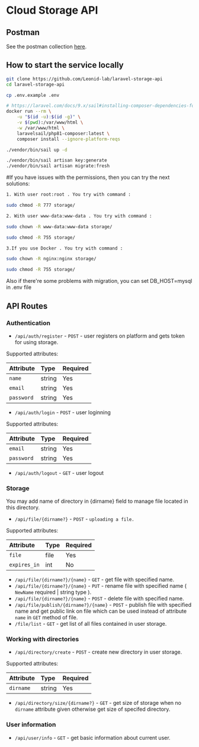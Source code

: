 # Cloud Storage API

## Postman

See the postman collection [here](https://github.com/Leonid-lab/laravel-storage-api/blob/master/New%20Collection.postman_collection.json).


## How to start the service locally


```sh
git clone https://github.com/Leonid-lab/laravel-storage-api
cd laravel-storage-api

cp .env.example .env

# https://laravel.com/docs/9.x/sail#installing-composer-dependencies-for-existing-projects
docker run --rm \
    -u "$(id -u):$(id -g)" \
    -v $(pwd):/var/www/html \
    -w /var/www/html \
    laravelsail/php81-composer:latest \
    composer install --ignore-platform-reqs

./vendor/bin/sail up -d

./vendor/bin/sail artisan key:generate
./vendor/bin/sail artisan migrate:fresh
```
#If you have issues with the permissions, then you can try the next solutions:
```sh
1. With user root:root . You try with command :

sudo chmod -R 777 storage/

2. With user www-data:www-data . You try with command :

sudo chown -R www-data:www-data storage/

sudo chmod -R 755 storage/

3.If you use Docker . You try with command :

sudo chown -R nginx:nginx storage/

sudo chmod -R 755 storage/
```
Also if there're some problems with migration, you can set DB_HOST=mysql in .env file

## API Routes

### Authentication

+ `/api/auth/register` - `POST` - user registers on platform and gets token for using storage.

Supported attributes:

| Attribute                | Type     | Required |
|:-------------------------|:---------|:---------|
| `name`                   | string  | Yes      | 
| `email`              | string | Yes       | 
| `password`              | string | Yes       | 

+ `/api/auth/login` - `POST` - user loginning

Supported attributes:

| Attribute                | Type     | Required |
|:-------------------------|:---------|:---------|
| `email`              | string | Yes       | 
| `password`              | string | Yes       | 


+ `/api/auth/logout` - `GET` - user logout

### Storage

You may add name of directory in {dirname} field to manage file located in this directory. 


+ `/api/file/{dirname?}` - `POST` - `uploading a file.`

Supported attributes:

| Attribute                | Type     | Required |
|:-------------------------|:---------|:---------|
| `file`                   | file     | Yes      | 
| `expires_in`             | int      | No       | 

+ `/api/file/{dirname?}/{name}` - `GET` - get file with specified name.
+ `/api/file/{dirname?}/{name}` - `PUT` - rename file with specified name ( `NewName` required | string type ).
+ `/api/file/{dirname?}/{name}` - `POST` - delete file with specified name.
+ `/api/file/publish/{dirname?}/{name}` - `POST` - publish file with specified name and get public link on file which can be used instead of attribute `name` in `GET` method of file.
+ `/file/list` - `GET` - get list of all files contained in user storage.

### Working with directories

+ `/api/directory/create` - `POST` - create new directory in user storage.

Supported attributes:

| Attribute                | Type     | Required |
|:-------------------------|:---------|:---------|
| `dirname`                   | string     | Yes      | 

+ `/api/directory/size/{dirname?}` - `GET` - get size of storage when no `dirname` attribute given otherwise get size of specifed directory.

### User information

+ `/api/user/info` - `GET` - get basic information about current user.

